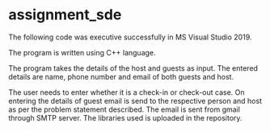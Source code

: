 # assignment_sde
The following code was executive successfully in MS Visual Studio 2019.

The program is written using C++ language.

The program takes the details of the host and guests as input.
The entered details are name, phone number and email of both guests and host.

The user needs to enter whether it is a check-in or check-out case.
On entering the details of guest email is send to the respective person and host as per the problem statement described.
The email is sent from gmail through SMTP server. The libraries used is uploaded in the repository. 

